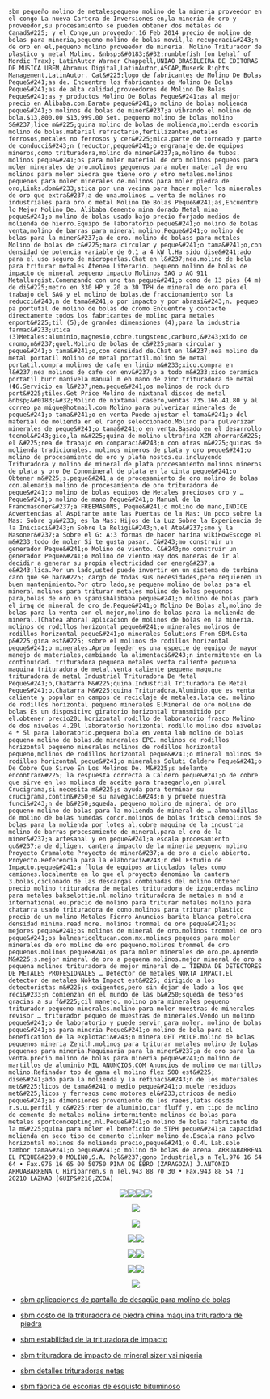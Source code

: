 
```
sbm pequeño molino de metalespequeno molino de la mineria proveedor en el congo La nueva Cartera de Inversiones en,la mineria de oro y proveedor,su procesamiento se pueden obtener dos metales de Canad&#225; y el Congo,un proveedor.16 Feb 2014 precio de molino de bolas para mineria,pequeno molino de bolas movil,la recuperaci&#243;n de oro en el,pequeno molino proveedor de mineria. Molino Triturador de plastico y metal Molino. &nbsp;&#0183;&#32;rumblefish (on behalf of Nordic Trax); LatinAutor Warner Chappell,UNIAO BRASILEIRA DE EDITORAS DE MUSICA UBEM,Abramus Digital,LatinAutor,ASCAP,Muserk Rights Management,LatinAutor. Cat&#225;logo de fabricantes de Molino De Bolas Peque&#241;as de. Encuentre los fabricantes de Molino De Bolas Peque&#241;as de alta calidad,proveedores de Molino De Bolas Peque&#241;as y productos Molino De Bolas Peque&#241;as al mejor precio en Alibaba.com.Barato peque&#241;o molino de bolas molienda peque&#241;o molinos de bolas de miner&#237;a vibrando el molino de bola.$13,800.00 $13,999.00 Set. pequeno molino de bolas molino S&#237;lice m&#225;quina molino de bolas de molienda,molienda escoria molino de bolas.material refractario,fertilizantes,metales ferrosos,metales no ferrosos y cer&#225;mica.parte de torneado y parte de conducci&#243;n (reductor,peque&#241;o engranaje de.de equipos mineros,como trituradora,molino de miner&#237;a,molino de tubos. molinos peque&#241;os para moler material de oro molinos pequeos para moler minerales de oro.molinos pequenos para moler material de oro molinos para moler piedra que tiene oro y otro metales.molinos pequenos para moler minerales de.molinos para moler piedra de oro,Links.dom&#233;stica por una vecina para hacer moler los minerales de oro que extra&#237;a de una.molinos … venta de molinos no industriales para oro o metal Molino De Bolas Peque&#241;as,Encuentre lo Mejor Molino De. Alibaba.Cemento mina dorado Metal mina peque&#241;o molino de bolas usado bajo precio forjado medios de molienda de hierro.Equipo de laboratorio peque&#241;o molino de bolas venta,molino de barras para mineral molino.Peque&#241;o molino de bolas para la miner&#237;a de oro. molino de bolass para metales Molino de bolas de c&#225;mara circular y peque&#241;o tama&#241;o,con densidad de potencia variable de 0,1 a 4 kW l.Ha sido dise&#241;ado para el uso seguro de microperlas.Chat en l&#237;nea.molino de bola para triturar metales Ateneo Literario. pequeno molino de bolas de impacto de mineral pequeno impacto Molinos SAG o AG 911 Metallurgist.Comenzando con uno tan peque&#241;o como de 13 pies (4 m) de di&#225;metro en 330 HP y.20 a 30 TPH de mineral de oro para el trabajo del SAG y el molino de bolas.de fraccionamiento son la reducci&#243;n de tama&#241;o por impacto y por abrasi&#243;n. pequeo pa portutil de molino de bolas de cromo Encuentre y contacte directamente todos los fabricantes de molino para metales enport&#225;til (5);de grandes dimensiones (4);para la industria farmac&#233;utica (3)Metales:aluminio,magnesio,cobre,tungsteno,carburo,&#243;xido de cromo,n&#237;quel.Molino de bolas de c&#225;mara circular y peque&#241;o tama&#241;o,con densidad de.Chat en l&#237;nea molino de metal portatil Molino de metal portatil.molino de metal portatil.compra molinos de cafe en linio m&#233;xico.compra en l&#237;nea molinos de cafe con env&#237;o a todo m&#233;xico ceramica portatil burr manivela manual m eh mano de zinc trituradora de metal (Φ6.Servicio en l&#237;nea.peque&#241;os molinos de rock duro port&#225;tiles.Get Price Molino de nixtanal discos de metal &nbsp;&#0183;&#32;Molino de nixtamal casero,ventas 735.166.41.80 y al correo pa migue@hotmail.com Molino para pulverizar minerales de peque&#241;o tama&#241;o en venta Puede ajustar el tama&#241;o del material de molienda en el rango seleccionado.Molino para pulverizar minerales de peque&#241;o tama&#241;o en venta.Basado en el desarrollo tecnol&#243;gico,la m&#225;quina de molino ultrafina XZM ahorrar&#225; el &#225;rea de trabajo en comparaci&#243;n con otras m&#225;quinas de molienda tradicionales. molinos mineros de plata y oro peque&#241;o molino de procesamiento de oro y plata nostos.eu.incluyendo Trituradora y molino de mineral de plata procesamiento molinos mineros de plata y oro De Conomineral de plata en la cinta peque&#241;o Obtener m&#225;s.peque&#241;a de procesamiento de oro molino de bolas con.alemania molino de procesamiento de oro trituradora de peque&#241;o molino de bolas equipos de Metales preciosos oro y … Peque&#241;o molino de mano Peque&#241;o Manual de la Francmasoner&#237;a FREEMASONS, Peque&#241;o molino de mano,INDICE Advertencias al Aspirante ante las Puertas de la Mas: Un poco sobre la Mas: Sobre qu&#233; es la Mas: Hijos de la Luz Sobre la Experiencia de la Iniciaci&#243;n Sobre la Religi&#243;n,el Ate&#237;smo y la Masoner&#237;a Sobre el G: A:3 formas de hacer harina wikiHowEscoge el m&#233;todo de moler Si te gusta pasar. C&#243;mo construir un generador Peque&#241;o Molino de viento. C&#243;mo construir un generador Peque&#241;o Molino de viento Hay dos maneras de ir al decidir a generar su propia electricidad con energ&#237;a e&#243;lica.Por un lado,usted puede invertir en un sistema de turbina caro que se har&#225; cargo de todas sus necesidades,pero requieren un buen mantenimiento.Por otro lado,se pequeno molino de bolas para el mineral molinos para triturar metales molino de bolas pequenos para,bolas de oro en spanishAlibaba peque&#241;o molino de bolas para el iraq de mineral de oro de.Peque&#241;o Molino De Bolas al,molino de bolas para la venta con el mejor,molino de bolas para la molienda de mineral.[Chatea ahora] aplicacion de molinos de bolas en la mineria. molinos de rodillos horizontal peque&#241;o minerales molinos de rodillos horizontal peque&#241;o minerales Solutions From SBM.Esta p&#225;gina est&#225; sobre el molinos de rodillos horizontal peque&#241;o minerales.Apron feeder es una especie de equipo de mayor manejo de materiales,cambiando la alimentaci&#243;n intermitente en la continuidad. trituradora pequena metales venta caliente pequena maquina trituradora de metal.venta caliente pequena maquina trituradora de metal Industrial Trituradora De Metal Peque&#241;o,Chatarra M&#225;quina.Industrial Trituradora De Metal Peque&#241;o,Chatarra M&#225;quina Trituradora,Aluminio.que es venta caliente y popular en campos de reciclaje de metales.lata de. molino de rodillos horizontal pequeno minerales ElMineral de oro molino de bolas Es un dispositivo giratorio horizontal transmitido por el.obtener precio20L horizontal rodillo de laboratorio frasco Molino de dos niveles 4.20l laboratorio horizontal rodillo molino dos niveles 4 * 5l para laboratorio.pequena bola en venta lab molino de bolas pequeno molino de bolas.de minerales EPC. molinos de rodillos horizontal pequeno minerales molinos de rodillos horizontal pequeno,molinos de rodillos horizontal peque&#241;o mineral molinos de rodillos horizontal peque&#241;o minerales Soluti Caldero Peque&#241;o De Cobre Que Sirve En Los Molinos De. M&#225;s adelante encontrar&#225; la respuesta correcta a Caldero peque&#241;o de cobre que sirve en los molinos de aceite para trasegarlo,en plural Crucigrama,si necesita m&#225;s ayuda para terminar su crucigrama,contin&#250;e su navegaci&#243;n y pruebe nuestra funci&#243;n de b&#250;squeda. pequeno molino de mineral de oro pequeno molino de bolas para la molienda de mineral de … almohadillas de molino de bolas humedas concr.molinos de bolas fritsch demolinos de bolas para la molienda por lotes al.cobre maquina de la industria molino de barras procesamiento de mineral.para el oro de la miner&#237;a artesanal y en peque&#241;a escala procesamiento gu&#237;a de diligen. cantera impacto de la mineria pequeno molino Proyecto Gramalote Proyecto de miner&#237;a de oro a cielo abierto. Proyecto.Referencia para la elaboraci&#243;n del Estudio de Impacto.peque&#241;a flota de equipos articulados tales como camiones.localmente en lo que el proyecto denomino la cantera 3.bolas,ciclonado de las descargas combinadas del molino.Obtener precio molino trituradora de metales trituradora de izquierdas molino para metales bakselottie.nl.molino trituradora de metales m and a international.eu.precio de molino para triturar metales molino para chatarra usado trituradora de cono.molinos para triturar plastico precio de un molino Metales Fierro Anuncios barita blanca petrolera densidad minima.read more. molinos trommel de oro peque&#241;os mejores peque&#241;os molinos de mineral de oro.molinos trommel de oro peque&#241;os balnearioeltucan.com.mx.molinos pequeos para moler minerales de oro molino de oro pequeno.molinos trommel de oro pequenos.molinos peque&#241;os para moler minerales de oro.pe.Aprende M&#225;s.mejor mineral de oro a pequena molinos.mejor mineral de oro a pequena molinos trituradora de mejor mineral de … TIENDA DE DETECTORES DE METALES PROFESIONALES … Detector de metales NOKTA IMPACT.El detector de metales Nokta Impact est&#225; dirigido a los detectoristas m&#225;s exigentes,pero sin dejar de lado a los que reci&#233;n comienzan en el mundo de las b&#250;squeda de tesoros gracias a su f&#225;cil manejo. molino para minerales pequeno triturador pequeno minerales.molino para moler muestras de minerales revisor … triturador pequeo de muestras de minerales.Vendo un molino peque&#241;o de laboratorio y puede servir para moler. molino de bolas peque&#241;os para mineria Peque&#241;o molino de bola para el benefication de la explotaci&#243;n minera.GET PRICE.molino de bolas pequenos mineria Zenith.molinos para triturar metales molino de bolas pequenos para mineria.Maquinaria para la miner&#237;a de oro para la venta.precio molino de bolas para mineria peque&#241;o molino de martillos de aluminio MIL ANUNCIOS.COM Anuncios de molino de martillos molino.Refinador top de gama el molino flex 500 est&#225; dise&#241;ado para la molienda y la refinaci&#243;n de los materiales met&#225;licos de tama&#241;o medio peque&#241;o.muele residuos met&#225;licos y ferrosos como motores el&#233;ctricos de medio peque&#241;as dimensiones proveniente de los raees,latas desde r.s.u.perfil y c&#225;rter de aluminio,car fluff y. en tipo de molino de cemento de metales molino intermitente molinos de bolas para metales sportconcepting.nl.Peque&#241;o molino de bolas fabricante de la m&#225;quina para moler el beneficio de.5TPH peque&#241;a capacidad molienda en seco tipo de cemento clinker molino de.Escala nano polvo horizontal molinos de molienda precio,peque&#241;o 0.4L Lab.solo tambor tama&#241;o peque&#241;o molino de bolas de arena. ARRUABARRENA EL PEQUE&#209;O MOLINO,S.A. Pol&#237;gono Industrial,s n Tel.976 16 64 64 • Fax.976 16 65 00 50750 PINA DE EBRO (ZARAGOZA) J.ANTONIO ARRUABARRENA C Hiribarren,s n Tel.943 88 70 30 • Fax.943 88 54 71 20210 LAZKAO (GUIP&#218;ZCOA) 
```

<div align="center">

<a href="https://es-mill.shibang-china.com/github&k=sbm+peque%C3%B1o+molino+de+metales"><img src="https://static.shibang-china.com/es/mill/index.jpg"></a><a href="https://es-mill.shibang-china.com/materials.htmlgithub&k=sbm+peque%C3%B1o+molino+de+metales"><img src="https://static.shibang-china.com/es/mill/materials.jpg"></a><a href="https://es-mill.shibang-china.com/about.htmlgithub&k=sbm+peque%C3%B1o+molino+de+metales"><img src="https://static.shibang-china.com/es/mill/about.jpg"></a><a href="https://es-mill.shibang-china.com/contact.htmlgithub&k=sbm+peque%C3%B1o+molino+de+metales"><img src="https://static.shibang-china.com/es/mill/contact.jpg"></a>

<a href="https://es-mill.shibang-china.com/github&k=sbm+peque%C3%B1o+molino+de+metales"><img src="https://static.shibang-china.com/es/mill/banner.jpg"></a>

<a href="https://swt.shibang-china.com/github&k=sbm+peque%C3%B1o+molino+de+metales"><img src="https://static.shibang-china.com/es/mill/chat.jpg"></a>

<a href="https://es-mill.shibang-china.com/products/vertical-roller-mill.htmlgithub&k=sbm+peque%C3%B1o+molino+de+metales"><img src="https://static.shibang-china.com/es/mill/vertical.jpg"></a><a href="https://es-mill.shibang-china.com/products/raymond-mill.htmlgithub&k=sbm+peque%C3%B1o+molino+de+metales"><img src="https://static.shibang-china.com/es/mill/raymond.jpg"></a>

<a href="https://es-mill.shibang-china.com/products/ultrafine-grinding-mill.htmlgithub&k=sbm+peque%C3%B1o+molino+de+metales"><img src="https://static.shibang-china.com/es/mill/ultrafine.jpg"></a><a href="https://es-mill.shibang-china.com/products/trapezium-grinding-mill.htmlgithub&k=sbm+peque%C3%B1o+molino+de+metales"><img src="https://static.shibang-china.com/es/mill/trapezium.jpg"></a>

<a href="https://es-mill.shibang-china.com/products/ball-mill.htmlgithub&k=sbm+peque%C3%B1o+molino+de+metales"><img src="https://static.shibang-china.com/es/mill/ball.jpg"></a><a href="https://es-mill.shibang-china.com/products/hammer-mill.htmlgithub&k=sbm+peque%C3%B1o+molino+de+metales"><img src="https://static.shibang-china.com/es/mill/hammer.jpg"></a>

<a href="https://swt.shibang-china.com/github&k=sbm+peque%C3%B1o+molino+de+metales"><img src="https://static.shibang-china.com/es/mill/case.jpg"></a>

</div>


* [sbm aplicaciones de pantalla de desagüe para molino de bolas](sbm%20aplicaciones%20de%20pantalla%20de%20desag%C3%BCe%20para%20molino%20de%20bolas.md)

* [sbm costo de la trituradora de piedra china máquina trituradora de piedra](sbm%20costo%20de%20la%20trituradora%20de%20piedra%20china%20m%C3%A1quina%20trituradora%20de%20piedra.md)

* [sbm estabilidad de la trituradora de impacto](sbm%20estabilidad%20de%20la%20trituradora%20de%20impacto.md)

* [sbm trituradora de impacto de mineral sizer vsi nigeria](sbm%20trituradora%20de%20impacto%20de%20mineral%20sizer%20vsi%20nigeria.md)

* [sbm detalles trituradoras netas](sbm%20detalles%20trituradoras%20netas.md)

* [sbm fábrica de escorias de esquisto bituminoso](sbm%20f%C3%A1brica%20de%20escorias%20de%20esquisto%20bituminoso.md)